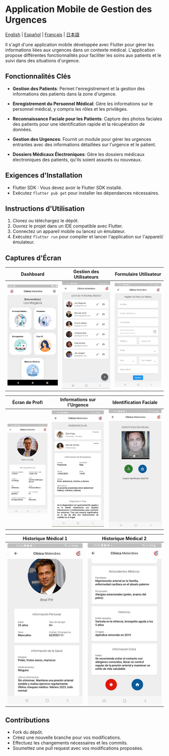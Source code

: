 # Application Mobile de Gestion des Urgences

[English](./README.md) | [Español](./README.es.md) | [Français](./README.fr.md) | [日本語](./README.jp.md)

Il s'agit d'une application mobile développée avec Flutter pour gérer les informations liées aux urgences dans un contexte médical. L'application propose différentes fonctionnalités pour faciliter les soins aux patients et le suivi dans des situations d'urgence.

## Fonctionnalités Clés

- **Gestion des Patients**: Permet l'enregistrement et la gestion des informations des patients dans la zone d'urgence.

- **Enregistrement du Personnel Médical**: Gère les informations sur le personnel médical, y compris les rôles et les privilèges.

- **Reconnaissance Faciale pour les Patients**: Capture des photos faciales des patients pour une identification rapide et la récupération de données.

- **Gestion des Urgences**:  Fournit un module pour gérer les urgences entrantes avec des informations détaillées sur l'urgence et le patient.

- **Dossiers Médicaux Électroniques**: Gère les dossiers médicaux électroniques des patients, qu'ils soient assurés ou nouveaux.

## Exigences d'Installation

- Flutter SDK : Vous devez avoir le Flutter SDK installé.
- Exécutez `flutter pub get` pour installer les dépendances nécessaires.

## Instructions d'Utilisation

1. Clonez ou téléchargez le dépôt.
2. Ouvrez le projet dans un IDE compatible avec Flutter.
3. Connectez un appareil mobile ou lancez un émulateur.
4. Exécutez `flutter run` pour compiler et lancer l'application sur l'appareil/émulateur.

## Captures d'Écran

| **Dashboard** | **Gestion des Utilisateurs** | **Formulaire Utilisateur** |
|:-------------------:|:--------------------------:|:----------------:|
| ![Dashboard](./screenshots/s1.png) | ![User Management](./screenshots/s2.png) | ![User Form](./screenshots/s3.png) |

| **Écran de Profi** | **Informations sur l'Urgence** | **Identification Faciale** |
|:-----------------------:|:---------------------------------:|:--------------------------------------:|
| ![Profile Screen](./screenshots/s4.png) | ![Emergency Information](./screenshots/s5.png) | ![Facial Identification](./screenshots/s6.png) |

| **Historique Médical 1** | **Historique Médical 2** |
|:-----------------------:|:-----------------------:|
| ![Medic History 1](./screenshots/s7.png) | ![Medic History 2](./screenshots/s8.png) |

## Contributions

- Fork du dépôt.
- Créez une nouvelle branche pour vos modifications.
- Effectuez les changements nécessaires et les commits.
- Soumettez une pull request avec vos modifications proposées.
